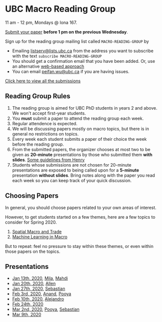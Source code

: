 # UBC Macro Reading Group

11 am - 12 pm, Mondays @ Iona 167.

[Submit your paper](https://docs.google.com/forms/d/e/1FAIpQLSdksI4ZPaf3D45TNtDV6lmP-Z5YjgWZDTwOSywiTL-i1-gMag/viewform?usp=sf_link) **before 1 pm on the previous Wednesday**.

Sign up for the reading group mailing list called `MACRO-READING-GROUP` by
- Emailing listserv@lists.ubc.ca from the address you want to subscribe with the text  `subscribe MACRO-READING-GROUP`
- You should get a confirmation email that you have been added.  Or, use an alternative [web-based approach](https://ubc.service-now.com/kb_view_customer.do?sysparm_article=KB0014681)
- You can email peifan.wu@ubc.ca if you are having issues.

[Click here to view all the submissions](https://docs.google.com/spreadsheets/d/1h-rqQbGvUtaX_JRdKjKhG3VokFTNBPkyRNzx2EL0Wg8/edit?usp=sharing)

## Reading Group Rules
1. The reading group is aimed for UBC PhD students in years 2 and above.  We won't accept first-year students.
1. You **must** submit a paper to attend the reading group each week.
1. Regular attendence is expected. 
1. We will be discussing papers mostly on macro topics, but there is in general no restrictions on topics.
1. Every week each student submits a paper of their choice the week before the reading group.
1. From the submitted papers, the organizer chooses at most two to be given as **20-minute** presentations by those who submitted them **with slides**. [Some guidelines from Henry](guidelines_Henry.md)
1. Students whose submissions are not chosen for 20-minute presentations are exposed to being called upon for a **5-minute** presentation **without slides**.  Bring notes along with the paper you read each week so you can keep track of your quick discussion.

## Choosing Papers
In general, you should choose papers related to your own  areas of interest.

However, to get students started on a few themes, here are a few topics to consider for Spring 2020.
1. [Spatial Macro and Trade](spatial_list.md)
1. [Machine Learning in Macro](machine_learning_macro.md)

But to repeat: feel no pressure to stay within these themes, or even within those papers on the topics.

## Presentations
- [Jan 13th, 2020](2020_Spring/Jan_13th.md), [Mila](2020_Spring/Mila_Jan_13th.pdf), [Mahdi](2020_Spring/Mahdi_Jan_13th.pdf)
- [Jan 20th, 2020](2020_Spring/Jan_20th.md), [Allen](2020_Spring/Allen_Jan_20th.pdf)
- [Jan 27th, 2020](2020_Spring/Jan_27th.md), [Sebastian](2020_Spring/Sebastian_Jan_27th.pdf)
- [Feb 3rd, 2020](2020_Spring/Feb_3rd.md), [Anand](2020_Spring/Anand_Feb_3rd.pdf), [Pooya](2020_Spring/Pooya_Feb_3rd.pdf)
- [Feb 10th, 2020](2020_Spring/Feb_10th.md), [Alejandro](2020_Spring/Alejandro_Feb_10th.pdf)
- [Feb 24th, 2020](2020_Spring/Feb_24th.md)
- [Mar 2nd, 2020](2020_Spring/Mar_2nd.md), [Pooya](2020_Spring/Pooya_Mar_2nd.pdf), [Sebastian](2020_Spring/Sebaastian_Mar_2nd.pdf)
- [Mar 9th, 2020](2020_Spring/Mar_9th.md)
